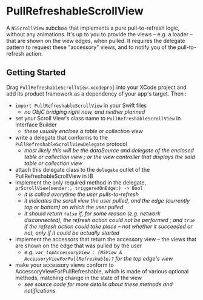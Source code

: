 # PullRefreshableScrollView
A `NSScrollView` subclass that implements a pure pull-to-refresh logic, without any animations. It's up to you to provide the views – e.g. a loader – that are shown on the view edges, when pulled. 
It requires the delegate pattern to request these "accessory" views, and to notify you of the pull-to-refresh action.

## Getting Started

Drag `PullRefreshableScrollView.xcodeproj` into your XCode project and add its product framework as a dependency of your app's target. Then : 
* `import PullRefreshableScrollView` in your Swift files 
  * *no ObjC bridging right now, and neither planned*
* set your Scroll View's class name to `PullRefreshableScrollView` in Interface Builder 
  * *these usually enclose a table or collection view*
* write a delegate that conforms to the `PullRefreshableScrollViewDelegate` protocol 
  * *most likely this will be the dataSource and delegate of the enclosed table or collection view ; or the view controller that displays the said table or collection view*
* attach this delegate class to the `delegate` outlet of the PullRefreshableScrollView in IB
* implement the only required method in the delegate, `prScrollView(sender:, triggeredOnEdge:) -> Bool`
  * *it is called everytime the user pulls-to-refresh*
  * *it indicates the scroll view the user pulled, and the edge (currently top or bottom) on which the user pulled*
  * *it should return `false` if, for some reason (e.g. network disconnected), the refresh action could not be performed ; and `true` if the refresh action could take place – not whether it succeeded or not, only if it could be actually started*
* implement the accessors that return the accessory view – the views that are shown on the edge that was pulled by the user 
  * *e.g. `var topAccessoryView : (NSView & AccessoryViewForPullRefreshable)?` for the top edge's view*
* make your accessory views conform to AccessoryViewForPullRefreshable, which is made of various optional methods, matching change in the state of the view
  * *see source code for more details about these methods and notifications*
